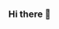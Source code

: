 ### Hi there 👋

<!--
**jackrobert916/jackrobert916** is a ✨ _special_ ✨ repository because its `README.md` (this file) appears on your GitHub profile.

@@ -12,15 +12,22 @@ I´m jackrobert
  ![PhpStorm](https://img.shields.io/badge/-PhpStorm%20IDEA-black?style=flat-square&logo=phpstorm)
  ![Postman](https://img.shields.io/badge/Postman-black?style=flat-square&logo=postman)

  ![React](https://img.shields.io/badge/-React-3b2e5a?style=square&logo=react)
  ![Linux](https://img.shields.io/badge/Linux-black?style=flat-square&logo=linux)
  ![Apache2](https://img.shields.io/badge/Apache2-black?style=flat-square&logo=apache)
  ![PHP](https://img.shields.io/badge/PHP-black?style=flat-square&logo=php)
  ![OpenSSL](https://img.shields.io/badge/OpenSSL-black?style=flat-square&logo=openssl)
  ![MySQL](https://img.shields.io/badge/-MySQL-black?style=flat-square&logo=mysCancel changesql)
  ![MariaDB](https://img.shields.io/badge/MariaDB-black?style=flat-square&logo=mariadb)
  ![PostgreSQL](https://img.shields.io/badge/-PostgreSQL-black?style=square&logo=postgresql)
  ![Amazon AWS](https://img.shields.io/badge/Amazon%20AWS-black?style=square&logo=amazon-aws)

  ![Laravel](https://img.shields.io/badge/Laravel-white?style=square&logo=laravel)
  ![Drupal](https://img.shields.io/badge/Drupal-blue?style=square&logo=drupal)
  ![WordPress](https://img.shields.io/badge/WordPress-black?style=square&logo=wordpress)

  ![React](https://img.shields.io/badge/-React-3b2e5a?style=square&logo=react)
  ![Vue](https://img.shields.io/badge/-Vuejs-white?style=square&logo=Vue.js)
  ![JavaScript](https://img.shields.io/badge/-JavaScript-3b2e5a?style=square&logo=JavaScript)


## ⚡ GitHub Stats
